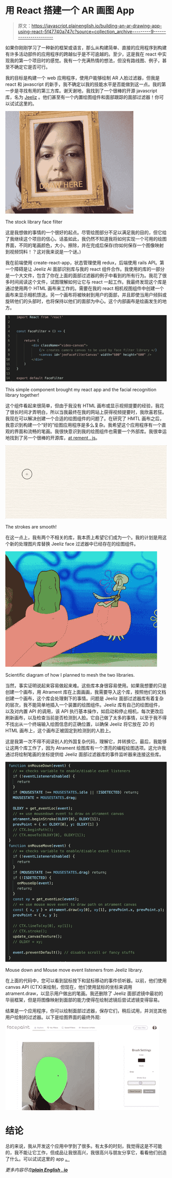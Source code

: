 # 用 React 搭建一个 AR 画图 App

> 原文：<https://javascript.plainenglish.io/building-an-ar-drawing-app-using-react-5f47740a747c?source=collection_archive---------9----------------------->

如果你刚刚学习了一种新的框架或语言，那么从构建简单、直接的应用程序到构建有许多活动部件的应用程序的跨越似乎是不可逾越的。至少，这是我在 react 中实现我的第一个项目时的感觉。我有一个充满热情的想法，但没有路线图、例子，甚至不确定它是否可行。

我的目标是构建一个 web 应用程序，使用户能够绘制 AR 人脸过滤器，但我是 react 和 javascript 的新手，我不确定以我的技能水平是否能做到这一点。我的第一步是寻找有用的第三方库。谢天谢地，我找到了一个很棒的开源 javascript 库，名为 [Jeeliz](https://jeeliz.com/) 。他们甚至有一个内置绘图组件和面部跟踪的面部过滤器！你可以试试这里的。

![](img/76f3c8317182ed2b30294bf5617734ac.png)

The stock library face filter

这是我想做的事情的一个很好的起点。尽管绘图部分不足以满足我的目的，但它给了我继续这个项目的信心。话虽如此，我仍然不知道我将如何实现一个可用的绘图界面，不同的笔画颜色，大小，擦除，并在完成后保存(你如何保存一个图像映射到视频饲料！？这对我来说是一个谜。)

我在前端使用 create-react-app，状态管理使用 redux，后端使用 rails API。第一个障碍是让 Jeeliz AI 面部识别库与我的 react 组件合作。我使用的库的一部分是一个大文件，包含了你在上面的面部过滤器的例子中看到的所有行为。我花了很多时间阅读这个文件，试图理解如何让它与 react 一起工作。我最终发现这个库是通过使用两个 HTML 画布来工作的。需要在我的 react 相机视图组件中创建一个画布来显示相机馈送。另一个画布将被映射到用户的面部，并且即使当用户倾斜或旋转他们的头部时，也将保持以他们的面部为中心。这个内部画布是绘画发生的地方。

![](img/9524a43df6d4bab3d39cfe617eced6ac.png)

This simple component brought my react app and the facial recognition library together!

这个组件看起来很简单，但由于我没有 HTML 画布或显示视频提要的经验，我花了很长时间才弄明白，所以当我最终在我的网站上获得视频提要时，我欣喜若狂。我现在可以解决创建一个合适的绘图组件的问题了。在研究了 HMTL 画布之后，我意识到构建一个“好的”绘图应用程序是多么复杂。我希望这个应用程序有一个直观的界面和流畅的笔画。我很快意识到我的绘图组件也需要一个外部库。我很幸运地找到了另一个很棒的开源库，[at rement . js](https://github.com/jakubfiala/atrament.js?utm_source=designernews)。

![](img/edfeab88d76e8eda07217c7948c1a9c3.png)

The strokes are smooth!

在这一点上，我有两个不相关的库，我本质上希望它们成为一个。我的计划是用这个新的处理图片库替换 Jeeliz face 过滤器中已经存在的绘图组件。

![](img/7a7ea3cb9b7ac9c994f69834811249e2.png)

Scientific diagram of how I planned to mesh the two libraries.

当然，事实证明说起来容易做起来难。这些库本身很容易使用。如果我想要的只是创建一个画布，用 Atrament 库在上面画画，我需要导入这个库，按照他们的文档创建一个画布，这个库会处理剩下的事情。问题是 Jeeliz 面部过滤器库有着复杂的层次，我不能简单地插入一个装置的绘图组件。Jeeliz 库有自己的绘图组件，以及对内置 API 的调用，该 API 执行基本操作，如启动和停止相机，每次更改后刷新画布，以及检查当前是否检测到人脸。它自己做了太多的事情，以至于我不得不找出从一个终端输入绘图信息的正确位置，以确保 Jeeliz 将它放在 2D 的 HTML 画布上，这个画布正被固定到检测到的人脸上。

这是我第一次不得不阅读别人的外国复杂代码，理解它，并转换它。最后，我能够让这两个库工作了，因为 Atrament 绘图库有一个漂亮的编程绘图选项。这允许我通过将绘制笔画的坐标提供给 Jeeliz 面部过滤器库的事件监听器来连接这些库。

![](img/466f6099d69cc9de88a763f67425439a.png)

Mouse down and Mouse move event listeners from Jeeliz library.

在上面的代码中，您可以看到鼠标按下和鼠标移动的事件侦听器。以前，他们使用 canvas API (CTX)来绘制，但现在，他们使用鼠标的坐标来调用 atrament.draw，以显示用户做出的笔画。我还删除了 Jeeliz 面部滤镜中最初的华丽框架，但是将图像映射到面部的能力使得在绘制滤镜后尝试滤镜变得容易。

结果是一个应用程序，你可以绘制面部过滤器，保存它们，稍后试用，并浏览其他用户绘制的过滤器。以下是绘图界面的最终外观:

![](img/82c616ed4e0b54a2ba9adb756f717a96.png)

# 结论

总的来说，我从开发这个应用中学到了很多。有太多的时刻，我觉得这是不可能的，我不能让它工作，但成品让我很高兴，我很高兴与朋友分享它，看看他们创造了什么。可以试试这里的 app [。](http://facepaint.patriciaarnedo.com)

*更多内容尽在*[***plain English . io***](https://plainenglish.io/)